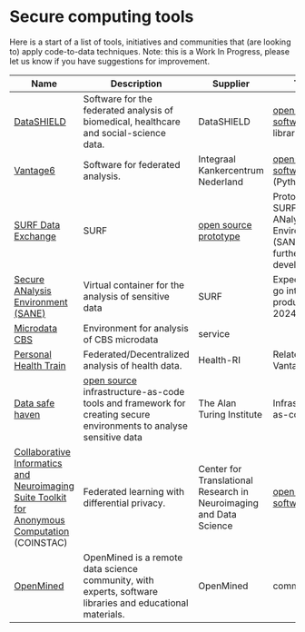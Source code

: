 
# Secure computing tools

Here is a start of a list of tools, initiatives and communities that (are looking to) apply code-to-data techniques. 
Note: this is a Work In Progress, please let us know if you have suggestions for improvement.

| Name | Description | Supplier |Type | More info|
|----|---|---|---|---|
| [DataSHIELD](https://www.datashield.org) | Software for the federated analysis of biomedical, healthcare and social-science data. | DataSHIELD | [open source software](https://github.com/datashield) (R libraries) | [Tutorials](https://www.datashield.org/help/get-started/newcomers-workshop), [wiki](https://data2knowledge.atlassian.net/wiki/spaces/DSDEV/overview) |
| [Vantage6](https://distributedlearning.ai) | Software for federated analysis. | Integraal Kankercentrum Nederland | [open source software](https://github.com/vantage6/vantage6) (Python) |  | [Documentation](https://docs.vantage6.ai/en/main/) |
| [SURF Data Exchange](https://www.surf.nl/en/data-exchange-trusted-data-sharing) | SURF| [open source prototype](https://github.com/sara-nl/data-exchange/)| Prototype, see SURF Secure ANalysis Environment (SANE) for further developments||
| [Secure ANalysis Environment (SANE)](https://www.surf.nl/en/news/sane-secure-data-environment-for-social-sciences-and-humanities) | Virtual container for the analysis of sensitive data| SURF| Expected to go into production in 2024 |
| [Microdata CBS](https://www.cbs.nl/en-gb/onze-diensten/customised-services-microdata/microdata-conducting-your-own-research)| Environment for analysis of CBS microdata | service| ||
| [Personal Health Train](https://www.health-ri.nl/initiatives/personal-health-train)| Federated/Decentralized analysis of health data. | Health-RI| Related to Vantage6 ||
| [Data safe haven](https://alan-turing-institute.github.io/data-safe-haven)| [open source](https://github.com/alan-turing-institute/data-safe-haven) infrastructure-as-code tools and framework for creating secure environments to analyse sensitive data | The Alan Turing Institute | Infrastructure-as-code | [Documentation](https://alan-turing-institute.github.io/data-safe-haven/)|
| [Collaborative Informatics and Neuroimaging Suite Toolkit for Anonymous Computation](https://coinstac.org/) (COINSTAC) | Federated learning with differential privacy.| Center for Translational Research in Neuroimaging and Data Science | [open source software](https://github.com/trendscenter/coinstac)|  [Documentation](https://trendscenter.github.io/coinstac/), [Releases](https://github.com/trendscenter/coinstac/releases), [Paper](https://doi.org/10.3389/fnins.2016.00365), [Installation instructions](https://github.com/trendscenter/coinstac-instructions) |
| [OpenMined](https://www.openmined.org/) | OpenMined is a remote data science community, with experts, software libraries and educational materials. | OpenMined | community|  [Community on slack](https://slack.openmined.org/), [courses](https://courses.openmined.org/), [OpenMined on GitHub](https://github.com/OpenMined)|
